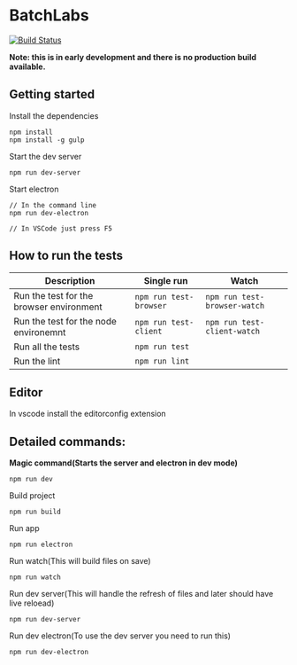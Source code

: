 # BatchLabs
[![Build Status](https://travis-ci.org/Azure/BatchLabs.svg?branch=master)](https://travis-ci.org/Azure/BatchLabs)

**Note: this is in early development and there is no production build available.**

## Getting started

Install the dependencies
```
npm install
npm install -g gulp
```

Start the dev server
```
npm run dev-server
```

Start electron
```
// In the command line
npm run dev-electron

// In VSCode just press F5
```

## How to run the tests

| Description                              | Single run             | Watch                        |
|------------------------------------------|------------------------|------------------------------|
| Run the test for the browser environment | `npm run test-browser` | `npm run test-browser-watch` |
| Run the test for the node environemnt    | `npm run test-client`  | `npm run test-client-watch`  |
| Run all the tests                        | `npm run test`         |                              |
| Run the lint                             | `npm run lint`         |                              |

## Editor

In vscode install the editorconfig extension

## Detailed commands:
**Magic command(Starts the server and electron in dev mode)**
```
npm run dev
```

Build project
```
npm run build
```

Run app
```
npm run electron
```

Run watch(This will build files on save)
```
npm run watch
```

Run dev server(This will handle the refresh of files and later should have live reloead)
```
npm run dev-server
```

Run dev electron(To use the dev server you need to run this)
```
npm run dev-electron
```
